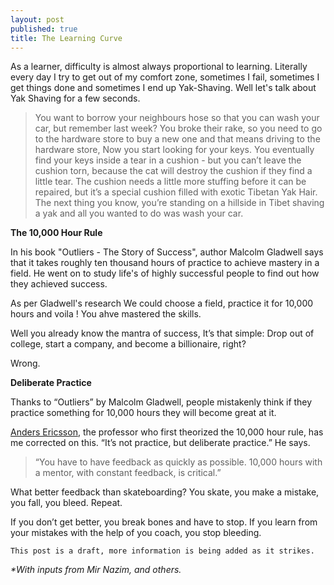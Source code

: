 ```yaml
---
layout: post
published: true
title: The Learning Curve
---
```


As a learner, difficulty is almost always proportional to learning.
Literally every day I try to get out of my comfort zone, sometimes I fail, sometimes I get things done and sometimes I end up Yak-Shaving. 
Well let's talk about Yak Shaving for a few seconds.

> You want to borrow your neighbours hose so that you can wash your car, but remember last week? You broke their rake, so you need to go to the hardware store to buy a new one and that means driving to the hardware store, Now you start looking for your keys. You eventually find your keys inside a tear in a cushion - but you can’t leave the cushion torn, because the cat will destroy the cushion if they find a little tear. The cushion needs a little more stuffing before it can be repaired, but it’s a special cushion filled with exotic Tibetan Yak Hair.
The next thing you know, you’re standing on a hillside in Tibet shaving a yak and all you wanted to do was wash your car.


**The 10,000 Hour Rule**

In his book "Outliers - The Story of Success", author Malcolm Gladwell says that it takes roughly ten thousand hours of practice to achieve mastery in a field. He went on to study life's of highly successful people to find out how they achieved success.

As per Gladwell's research We could choose a field, practice it for 10,000 hours and voila !
You ahve mastered the skills.

Well you already know the mantra of success, It’s that simple: Drop out of college, start a company, and become a billionaire, right? 

Wrong.

**Deliberate Practice**

Thanks to “Outliers” by Malcolm Gladwell, people mistakenly think if they practice something for 10,000 hours they will become great at it.

[Anders Ericsson](http://www.amazon.com/dp/0544456238/?tag=jamesaltuc-20), the professor who first theorized  the 10,000 hour rule, has me corrected  on this. “It’s not practice, but deliberate practice.” He says.

>“You have to have feedback as quickly as possible. 10,000 hours with a mentor, with constant feedback, is critical.”

What better feedback than skateboarding? You skate, you make a mistake, you fall, you bleed. Repeat.

If you don’t get better, you break bones and have to stop. If you learn from your mistakes with the help of you coach, you stop bleeding.


```
This post is a draft, more information is being added as it strikes.
```


_*With inputs from Mir Nazim, and others._
